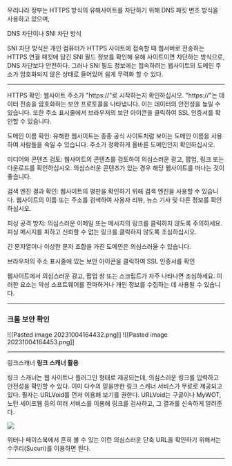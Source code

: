 
우리나라 정부는 HTTPS 방식의 유해사이트를 차단하기 위해 DNS 패킷 변조 방식을 사용하고 있으며,  
  
DNS 차단이나 SNI 차단 방식  
  
SNI 차단 방식은 개인 컴퓨터가 HTTPS 사이트에 접속할 때 웹서버로 전송하는 HTTPS 연결 패킷에 담긴 SNI 필드 정보를 확인해 유해 사이트이면 차단하는 방식으로, DNS 차단보다 안전하다. 그러나 SNI 필드 정보에는 접속하려는 웹사이트의 도메인 주소가 암호화되지 않은 상태로 들어있어 쉽게 무력화 할 수 있다.  
  
---

HTTPS 확인: 웹사이트 주소가 "https://"로 시작하는지 확인하십시오. "https://"는 데이터 전송을 암호화하는 보안 프로토콜을 나타냅니다. 이는 데이터의 안전성을 높일 수 있습니다. 또한 주소 표시줄에서 브라우저의 보안 아이콘을 클릭하여 SSL 인증서를 확인할 수 있습니다.

도메인 이름 확인: 유해한 웹사이트는 종종 공식 사이트처럼 보이는 도메인 이름을 사용하여 사람들을 속일 수 있습니다. 주소가 정확하게 올바른 도메인인지 확인하십시오.

미디어와 콘텐츠 검토: 웹사이트의 콘텐츠를 검토하여 의심스러운 광고, 팝업, 링크 또는 다운로드를 확인하십시오. 의심스러운 콘텐츠가 있는 경우 해당 웹사이트를 떠나는 것이 좋습니다.

검색 엔진 결과 확인: 웹사이트의 평판을 확인하기 위해 검색 엔진을 사용할 수 있습니다. 웹사이트의 이름 또는 주소를 검색하여 사용자 리뷰, 뉴스 기사 및 다른 정보를 확인하십시오.

피싱 공격 방지: 의심스러운 이메일 또는 메시지의 링크를 클릭하지 않도록 주의하세요. 피싱 메시지를 피하고 신뢰할 수 없는 링크를 클릭하지 않도록 조심하십시오.

긴 문자열이나 이상한 문자 조합을 가진 도메인은 의심스러울 수 있습니다.

브라우저의 주소 표시줄에 있는 보안 아이콘을 클릭하여 SSL 인증서를 확인

웹사이트에서 의심스러운 광고, 팝업 창 또는 스크립트가 자주 나타나면 조심하세요. 이러한 요소는 악성 소프트웨어를 전파하거나 개인 정보를 수집하는 데 사용될 수 있습니다.


---
### 크롬 보안 확인
![[Pasted image 20231004164432.png]]
![[Pasted image 20231004164453.png]]

---

링크스캐너
**링크 스캐너 활용**

링크 스캐너는 웹 사이트나 플러그인 형태로 제공되는데, 의심스러운 링크를 입력하고 안전성을 확인할 수 있다. 이미 다수의 믿을만한 링크 스캐너 서비스가 무료로 제공되고 있다. 필자는 URLVoid를 먼저 이용해 보기를 권한다. URLVoid는 구글이나 MyWOT, 노턴 세이프웹 등의 여러 서비스를 이용해 링크를 검사하고, 그 결과를 신속하게 알려준다.

  
![](https://files.itworld.co.kr/archive/image/u100004/How%20to%20Tell%20if%20a%20Link%20Is%20Safe%20Without%20Clicking%20on%20It%20-%20PCWorld.jpeg)

  
  위터나 페이스북에서 흔히 볼 수 있는 이런 의심스러운 단축 URL을 확인하기 위해서는 수쿠리(Sucuri)를 이용하면 된다.  
  
---


